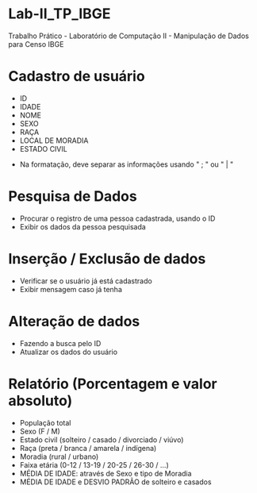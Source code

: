 # Lab-II_TP_IBGE
Trabalho Prático - Laboratório de Computação II - Manipulação de Dados para Censo IBGE

# Cadastro de usuário
- ID                
- IDADE
- NOME
- SEXO
- RAÇA
- LOCAL DE MORADIA
- ESTADO CIVIL

* Na formatação, deve separar as informações usando " ; " ou  " | " 

# Pesquisa de Dados
- Procurar o registro de uma pessoa cadastrada, usando o ID
- Exibir os dados da pessoa pesquisada

# Inserção / Exclusão de dados
- Verificar se o usuário já está cadastrado
- Exibir mensagem caso já tenha

# Alteração de dados
- Fazendo a busca pelo ID
- Atualizar os dados do usuário

# Relatório (Porcentagem e valor absoluto)
- População total
- Sexo (F / M)
- Estado civil (solteiro / casado / divorciado / viúvo)
- Raça (preta / branca / amarela / indígena)
- Moradia (rural / urbano)
- Faixa etária (0-12 / 13-19 / 20-25 / 26-30 / ...)
- MÉDIA DE IDADE: através de Sexo e tipo de Moradia
- MÉDIA DE IDADE e DESVIO PADRÃO de solteiro e casados
